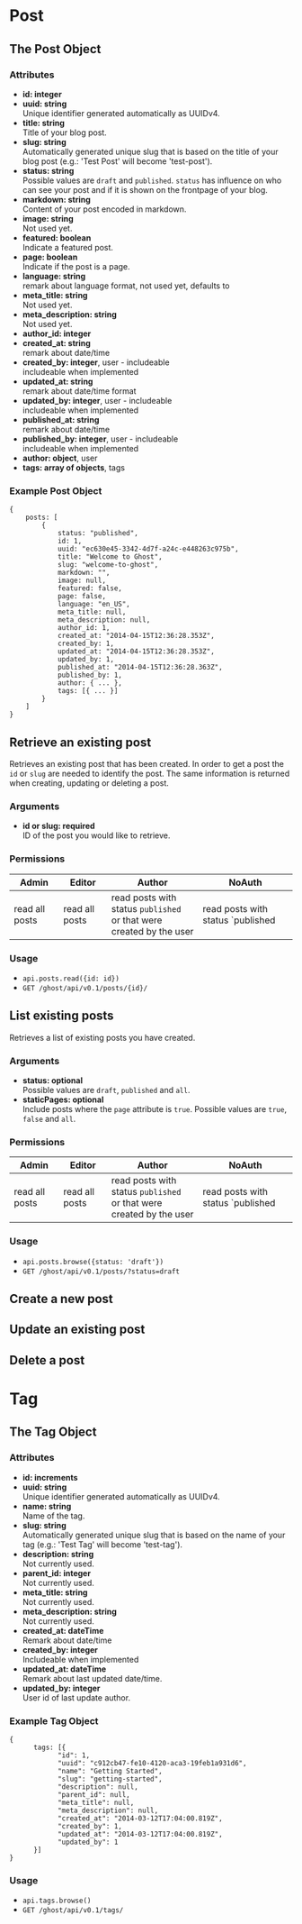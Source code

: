 # Post

## The Post Object

### Attributes
- **id: integer**
- **uuid: string**<br/>
Unique identifier generated automatically as UUIDv4.
- **title: string**<br/>
Title of your blog post.
- **slug: string**<br/>
Automatically generated unique slug that is based on the title of your blog post (e.g.: 'Test Post' will become 'test-post').
- **status: string**<br/>
Possible values are `draft` and `published`. `status` has influence on who can see your post and if it is shown on the frontpage of your blog.
- **markdown: string**<br/>
Content of your post encoded in markdown.
- **image: string**<br/>
Not used yet.
- **featured: boolean**<br/>
Indicate a featured post.
- **page: boolean**<br/>
Indicate if the post is a page.
- **language: string**<br/>
remark about language format, not used yet, defaults to
- **meta_title: string**<br/>
Not used yet.
- **meta_description: string**<br/>
Not used yet.
- **author_id: integer**<br/>
- **created_at: string**<br/>
remark about date/time
- **created_by: integer**, user - includeable<br/>
includeable when implemented
- **updated_at: string**<br/>
remark about date/time format
- **updated_by: integer**, user - includeable<br/>
includeable when implemented
- **published_at: string**<br/>
remark about date/time
- **published_by: integer**, user - includeable<br/>
includeable when implemented
- **author: object**, user<br/>
- **tags: array of objects**, tags<br/>

### Example Post Object
```
{
    posts: [
        {
            status: "published",
            id: 1,
            uuid: "ec630e45-3342-4d7f-a24c-e448263c975b",
            title: "Welcome to Ghost",
            slug: "welcome-to-ghost",
            markdown: "",
            image: null,
            featured: false,
            page: false,
            language: "en_US",
            meta_title: null,
            meta_description: null,
            author_id: 1,
            created_at: "2014-04-15T12:36:28.353Z",
            created_by: 1,
            updated_at: "2014-04-15T12:36:28.353Z",
            updated_by: 1,
            published_at: "2014-04-15T12:36:28.363Z",
            published_by: 1,
            author: { ... },
            tags: [{ ... }]
        }
    ]
}
```

## Retrieve an existing post

Retrieves an existing post that has been created. In order to get a post the `id` or `slug` are needed to identify the post. The same information is returned when creating, updating or deleting a post.

### Arguments
- **id or slug: required**<br/>
ID of the post you would like to retrieve.

### Permissions

 Admin         | Editor         | Author          | NoAuth 
---------------|----------------|-----------------|---------------
read all posts | read all posts | read posts with status `published` <br> or that were created by the user | read posts with status `published

### Usage
- `api.posts.read({id: id})`
- `GET /ghost/api/v0.1/posts/{id}/`

## List existing posts

Retrieves a list of existing posts you have created.

### Arguments
- **status: optional**<br/>
Possible values are `draft`, `published` and `all`.
- **staticPages: optional**<br/>
Include posts where the `page` attribute is `true`. Possible values are `true`, `false` and `all`.


### Permissions

 Admin         | Editor         | Author          | NoAuth 
---------------|----------------|-----------------|---------------
read all posts | read all posts | read posts with status `published` <br> or that were created by the user | read posts with status `published

### Usage
- `api.posts.browse({status: 'draft'})`
- `GET /ghost/api/v0.1/posts/?status=draft`

## Create a new post
## Update an existing post
## Delete a post

# Tag

## The Tag Object

### Attributes

- **id: increments**<br/>
- **uuid: string**<br/>
Unique identifier generated automatically as UUIDv4.
- **name: string**<br/>
Name of the tag.
- **slug: string**<br/>
Automatically generated unique slug that is based on the name of your tag (e.g.: 'Test Tag' will become 'test-tag').
- **description: string**<br/>
Not currently used.
- **parent_id: integer**<br/>
Not currently used.
- **meta_title: string**<br/>
Not currently used.
- **meta_description: string**<br/>
Not currently used.
- **created_at: dateTime**<br/>
Remark about date/time
- **created_by: integer**<br/>
Includeable when implemented
- **updated_at: dateTime**<br/>
Remark about last updated date/time.
- **updated_by: integer**<br/>
User id of last update author.

### Example Tag Object

```
{
      tags: [{
            "id": 1,
            "uuid": "c912cb47-fe10-4120-aca3-19feb1a931d6",
            "name": "Getting Started",
            "slug": "getting-started",
            "description": null,
            "parent_id": null,
            "meta_title": null,
            "meta_description": null,
            "created_at": "2014-03-12T17:04:00.819Z",
            "created_by": 1,
            "updated_at": "2014-03-12T17:04:00.819Z",
            "updated_by": 1
      }]
}
```

### Usage
- `api.tags.browse()`
- `GET /ghost/api/v0.1/tags/`